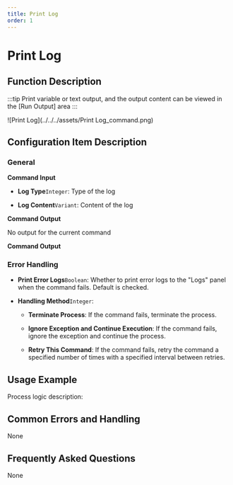 ```yaml
---
title: Print Log
order: 1
---
```


# Print Log

## Function Description

:::tip 
Print variable or text output, and the output content can be viewed in the [Run Output] area
:::

![Print Log](../../../assets/Print Log_command.png)

## Configuration Item Description

### General

**Command Input**

- **Log Type**`Integer`: Type of the log

- **Log Content**`Variant`: Content of the log


**Command Output**

No output for the current command


**Command Output**

### Error Handling

- **Print Error Logs**`Boolean`: Whether to print error logs to the "Logs" panel when the command fails. Default is checked. 

- **Handling Method**`Integer`:

    - **Terminate Process**: If the command fails, terminate the process.

    - **Ignore Exception and Continue Execution**: If the command fails, ignore the exception and continue the process.

    - **Retry This Command**: If the command fails, retry the command a specified number of times with a specified interval between retries.

## Usage Example

Process logic description:

## Common Errors and Handling

None

## Frequently Asked Questions

None

